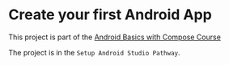 # Create your first Android App

This project is part of
the [Android Basics with Compose Course](https://developer.android.com/courses/android-basics-compose/course?gclid=Cj0KCQjw7uSkBhDGARIsAMCZNJvoxO-b_glAYBcQ5F_iJBAXbABlrBpfdd2T-JSU8RWl8KPQIZ9LTCUaAml9EALw_wcB&gclsrc=aw.ds)

The project is in the `Setup Android Studio Pathway`.
